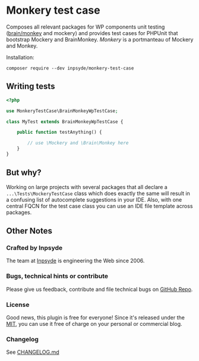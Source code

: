 # Monkery test case

Composes all relevant packages for WP components unit testing ([brain/monkey](https://brain-wp.github.io/BrainMonkey/) and mockery) and provides test cases for PHPUnit that bootstrap Mockery and BrainMonkey. _Monkery_ is a portmanteau of Mockery and Monkey.

Installation:
```
composer require --dev inpsyde/monkery-test-case
```

## Writing tests

```php
<?php

use MonkeryTestCase\BrainMonkeyWpTestCase;

class MyTest extends BrainMonkeyWpTestCase {

    public function testAnything() {

        // use \Mockery and \Brain\Monkey here
    }
}
```

## But why?

Working on large projects with several packages that all declare a `...\Tests\MockeryTestCase` class which does exactly
the same will result in a confusing list of autocomplete suggestions in your IDE. Also, with one central FQCN for the
test case class you can use an IDE file template across packages.

## Other Notes

### Crafted by Inpsyde

The team at [Inpsyde](http://inpsyde.com/) is engineering the Web since 2006.

### Bugs, technical hints or contribute

Please give us feedback, contribute and file technical bugs on [GitHub Repo](https://github.com/inpsyde/monkery-test-case).

### License

Good news, this plugin is free for everyone! Since it's released under the [MIT](https://github.com/inpsyde/monkery-test-case/blob/master/LICENSE), you can use it free of charge on your personal or commercial blog.

### Changelog

See [CHANGELOG.md](https://github.com/inpsyde/monkery-test-case/blob/master/CHANGELOG.md)
